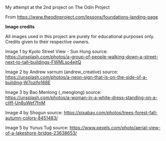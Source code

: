 My attempt at the 2nd project on The Odin Project

From https://www.theodinproject.com/lessons/foundations-landing-page

<strong>Image credits</strong>

All images used in this project are purely for educational purposes only. Credits given to their respective owners.

Image 1 by Kyoto Street View - Sun Hung source: https://unsplash.com/photos/a-group-of-people-walking-down-a-street-next-to-tall-buildings-FWMLso4ejtQ

Image 2 by Andrew varnum (andrew_creative) source: https://unsplash.com/photos/a-neon-sign-that-is-on-the-side-of-a-building-W7ozifq168E

Image 3 by Bao Menlong (_menglong) source: https://unsplash.com/photos/a-woman-in-a-white-dress-standing-on-a-cliff-Un8uWef7fnM

Image 4 by Shogun source: https://pixabay.com/photos/trees-forest-fall-autumn-colors-8451483/

Image 5 by Yunus Tuğ source: https://www.pexels.com/photo/aerial-view-of-a-lakeshore-bridge-23638653/